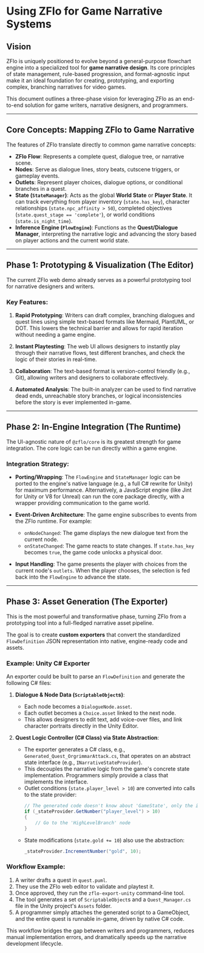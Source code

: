 # Using ZFlo for Game Narrative Systems

## Vision

ZFlo is uniquely positioned to evolve beyond a general-purpose flowchart engine into a specialized tool for **game narrative design**. Its core principles of state management, rule-based progression, and format-agnostic input make it an ideal foundation for creating, prototyping, and exporting complex, branching narratives for video games.

This document outlines a three-phase vision for leveraging ZFlo as an end-to-end solution for game writers, narrative designers, and programmers.

---

## Core Concepts: Mapping ZFlo to Game Narrative

The features of ZFlo translate directly to common game narrative concepts:

- **ZFlo Flow**: Represents a complete quest, dialogue tree, or narrative scene.
- **Nodes**: Serve as dialogue lines, story beats, cutscene triggers, or gameplay events.
- **Outlets**: Represent player choices, dialogue options, or conditional branches in a quest.
- **State (`StateManager`)**: Acts as the global **World State** or **Player State**. It can track everything from player inventory (`state.has_key`), character relationships (`state.npc_affinity > 50`), completed objectives (`state.quest_stage == 'complete'`), or world conditions (`state.is_night_time`).
- **Inference Engine (`FlowEngine`)**: Functions as the **Quest/Dialogue Manager**, interpreting the narrative logic and advancing the story based on player actions and the current world state.

---

## Phase 1: Prototyping & Visualization (The Editor)

The current ZFlo web demo already serves as a powerful prototyping tool for narrative designers and writers.

### Key Features:

1.  **Rapid Prototyping**: Writers can draft complex, branching dialogues and quest lines using simple text-based formats like Mermaid, PlantUML, or DOT. This lowers the technical barrier and allows for rapid iteration without needing a game engine.

2.  **Instant Playtesting**: The web UI allows designers to instantly play through their narrative flows, test different branches, and check the logic of their stories in real-time.

3.  **Collaboration**: The text-based format is version-control friendly (e.g., Git), allowing writers and designers to collaborate effectively.

4.  **Automated Analysis**: The built-in analyzer can be used to find narrative dead ends, unreachable story branches, or logical inconsistencies before the story is ever implemented in-game.

---

## Phase 2: In-Engine Integration (The Runtime)

The UI-agnostic nature of `@zflo/core` is its greatest strength for game integration. The core logic can be run directly within a game engine.

### Integration Strategy:

- **Porting/Wrapping**: The `FlowEngine` and `StateManager` logic can be ported to the engine's native language (e.g., a full C# rewrite for Unity) for maximum performance. Alternatively, a JavaScript engine (like Jint for Unity or V8 for Unreal) can run the core package directly, with a wrapper providing communication to the game world.

- **Event-Driven Architecture**: The game engine subscribes to events from the ZFlo runtime. For example:
  - `onNodeChanged`: The game displays the new dialogue text from the current node.
  - `onStateChanged`: The game reacts to state changes. If `state.has_key` becomes `true`, the game code unlocks a physical door.

- **Input Handling**: The game presents the player with choices from the current node's `outlets`. When the player chooses, the selection is fed back into the `FlowEngine` to advance the state.

---

## Phase 3: Asset Generation (The Exporter)

This is the most powerful and transformative phase, turning ZFlo from a prototyping tool into a full-fledged narrative asset pipeline.

The goal is to create **custom exporters** that convert the standardized `FlowDefinition` JSON representation into native, engine-ready code and assets.

### Example: Unity C# Exporter

An exporter could be built to parse an `FlowDefinition` and generate the following C# files:

1.  **Dialogue & Node Data (`ScriptableObject`s)**:
    - Each node becomes a `DialogueNode.asset`.
    - Each outlet becomes a `Choice.asset` linked to the next node.
    - This allows designers to edit text, add voice-over files, and link character portraits directly in the Unity Editor.

2.  **Quest Logic Controller (C# Class) via State Abstraction**:
    - The exporter generates a C# class, e.g., `Generated_Quest_OrgrimmarAttack.cs`, that operates on an abstract state interface (e.g., `INarrativeStateProvider`).
    - This decouples the narrative logic from the game's concrete state implementation. Programmers simply provide a class that implements the interface.
    - Outlet conditions (`state.player_level > 10`) are converted into calls to the state provider:
      ```csharp
      // The generated code doesn't know about 'GameState', only the interface.
      if (_stateProvider.GetNumber("player_level") > 10)
      {
          // Go to the 'HighLevelBranch' node
      }
      ```
    - State modifications (`state.gold += 10`) also use the abstraction:
      ```csharp
      _stateProvider.IncrementNumber("gold", 10);
      ```

### Workflow Example:

1.  A writer drafts a quest in `quest.puml`.
2.  They use the ZFlo web editor to validate and playtest it.
3.  Once approved, they run the `zflo-export-unity` command-line tool.
4.  The tool generates a set of `ScriptableObject`s and a `Quest_Manager.cs` file in the Unity project's `Assets` folder.
5.  A programmer simply attaches the generated script to a GameObject, and the entire quest is runnable in-game, driven by native C# code.

This workflow bridges the gap between writers and programmers, reduces manual implementation errors, and dramatically speeds up the narrative development lifecycle.
